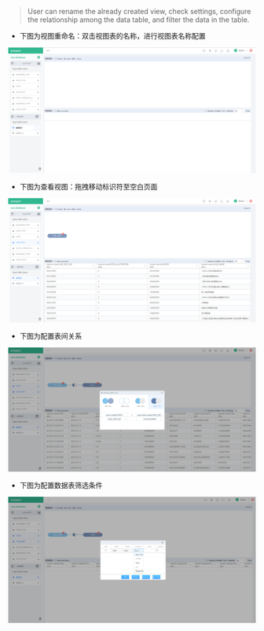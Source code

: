 > User can rename the already created view, check settings, configure the relationship among the data table, and filter the data in the table.

* 下图为视图重命名：双击视图表的名称，进行视图表名称配置

![](/assets/viewer_rename.png)

* 下图为查看视图：拖拽移动标识符至空白页面

![](/assets/viewer_view.png)

* 下图为配置表间关系

![](/assets/viewer_setting.png)

* 下图为配置数据表筛选条件

![](/assets/table_select.png)

